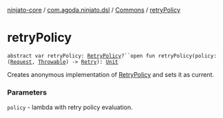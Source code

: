 [ninjato-core](../../index.md) / [com.agoda.ninjato.dsl](../index.md) / [Commons](index.md) / [retryPolicy](./retry-policy.md)

# retryPolicy

`abstract var retryPolicy: `[`RetryPolicy`](../../com.agoda.ninjato.policy/-retry-policy/index.md)`?``open fun retryPolicy(policy: (`[`Request`](../../com.agoda.ninjato.http/-request/index.md)`, `[`Throwable`](https://kotlinlang.org/api/latest/jvm/stdlib/kotlin/-throwable/index.html)`) -> `[`Retry`](../../com.agoda.ninjato.policy/-retry/index.md)`): `[`Unit`](https://kotlinlang.org/api/latest/jvm/stdlib/kotlin/-unit/index.html)

Creates anonymous implementation of [RetryPolicy](../../com.agoda.ninjato.policy/-retry-policy/index.md) and sets it as current.

### Parameters

`policy` - lambda with retry policy evaluation.
